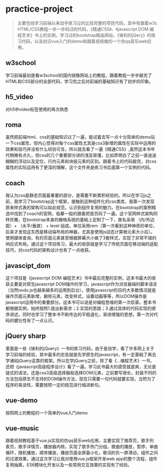 # practice-project
> 主要包括学习前端以来动手练习过的比较完整的项目代码，其中有跟着w3c HTML/CSS教程一步一步码过的代码，《精通CSS》、《javascript DOM 编程艺术》书上的实例，学习过的bootstrap精品网站，《锋利的jQery》的练习代码，以及初识vue入门的demo和跟着视频做的一个仿qq音乐web应用。
  
## w3school
学习前端最初是看w3school的国内镜像网站上的教程，跟着教程一步步敲完了HTML和CSS部分的全部代码，学习完之后对前端的基础知识有了初步的印象。

## h5_video
对h5中video标签使用的再次熟悉

## roma
虽然把前端html、css的基础知识过了一遍，能试着去写一点十分简单的demo玩一下css属性，但内心觉得对每个css属性尤其是css3新增的属性在实际中运用的效果和技巧并没有什么经验可言。所以就去看了一遍《精通CSS》,虽然这本书年代稍微有点久，但css的几个重要部分讲的浅显易懂，比如弄明白了之前一直迷迷糊糊的浮动以及定位，行内元素和块级元素的区别。跟着书上的代码敲完，对css属性的实际运用有了更深的理解，这个文件夹是练习书后面第一个实例的代码。

## coach
我认为css是静态页面最重要的部分，是需要不断累积经验的。所以在学习js之前，我学习了bootstrap这个框架，接触到这种组件化的css类库，我第一次发现原来样式表的架构可以如此规范，认识到组件复用的魅力。在bootstrap的案例精选中找到了coach的官网，临摹一般的跟着把首页码了一遍。这个官网样式架构同样优雅，在bootstrap本身的栅格系统的基础上定制了一下，类名采用 （内/外边距）+ （水平/垂直） + level 组成，单位采用rem（第一次看到这种神奇的单位，后来才发现这东西是移动端布局的神器，尤其是使用js动态计算根元素大小后）。使用媒体查询，有的页面元素甚至根据屏幕大小做了3套样式，实现了非常不错的响应式布局。通过这个项目练习，最大的收获就是学习了传统页面在移动端的适配技巧，对css代码的架构设计也有了一点收获。

## javascipt_dom

这个项目是《javascript DOM 编程艺术》书中最后完整的实例，这本书最大的收获主要是对原生javascript DOM操作的学习，javascript作为浏览器端的脚本语言（当然nodo.js也越来越多的运用到后台），使用javascript的目的大多数情况就是操作页面元素新增，删除元素，改变样式，设置动画等等，所以DOM操作是javascript运用中的重要部分。这本书可以说是对编程思维的第一次启蒙。整本书都根据实例，始终按照1.提出新需求；2.实现的思路；3.通过具体的代码实现的顺序讲述。同时也学习了整本书不断传达的平稳退化，渐进增强的思想，第一次对代码的健壮性有了一点认识。

## jQuery sharp

里面是一些《锋利的jQuery》一书的练习代码，由于是自学，看了许多网上关于学习前端的经验，其中最多的忠告就是先学原生的javascript，有一定基础了再去学诸如jQuery这类的框架。所以在学jQuery之前，除了看《...编程艺术》一书，还把《javascript高级程序设计》看了一遍。学习此书最大的感受就是爽，无论是链式的语法，还是css3高级选择器般选择DOM元素，之前要写很长，封装不同的方法包括原生不支持的DOM操作方法，现在只需要一句代码就要实现，当然为了程序的易读性，需要按照一定的规范进行缩进断句。

## vue-demo

按照网上的教程的一个简单的vue入门demo

## vue-music

跟着视频教程基于vue.js实现的仿qq音乐web应用，主要实现了推荐页，歌手列表页，歌手详情页，播放器内核，实现了歌手热门分组，歌曲的播放，暂停，单曲循环，随机播放，顺序播放，播放页面全屏最小化，歌词的负一屏滑动，组件之间的过渡效果。通过这次学习让我对使用vue.js框架开发web app的整个流程，组件复用抽离，ES6模块化开发以及一些常用交互效果的实现有了经验。
